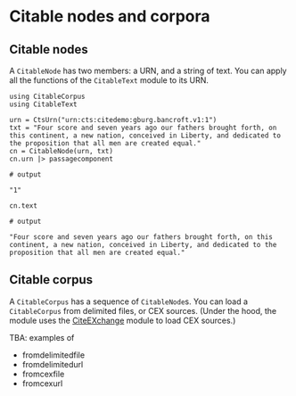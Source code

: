 # Citable nodes and corpora


## Citable nodes

A `CitableNode` has two members: a URN, and a string of text.  You can apply all the functions of the `CitableText` module to its URN.

```jldoctest corpus
using CitableCorpus
using CitableText

urn = CtsUrn("urn:cts:citedemo:gburg.bancroft.v1:1")
txt = "Four score and seven years ago our fathers brought forth, on this continent, a new nation, conceived in Liberty, and dedicated to the proposition that all men are created equal."
cn = CitableNode(urn, txt)
cn.urn |> passagecomponent

# output

"1"
```


```jldoctest corpus
cn.text

# output

"Four score and seven years ago our fathers brought forth, on this continent, a new nation, conceived in Liberty, and dedicated to the proposition that all men are created equal."
```


## Citable corpus

A `CitableCorpus` has a sequence of `CitableNode`s.  You can load a `CitableCorpus` from delimited files, or CEX sources.  (Under the hood, the module uses the [CiteEXchange](https://cite-architecture.github.io/CiteEXchange.jl/stable/) module to load CEX sources.)

TBA: examples of

- fromdelimitedfile
- fromdelimitedurl
- fromcexfile
- fromcexurl
